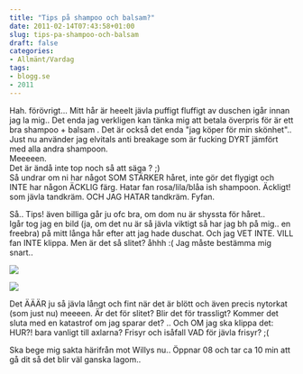 ```yaml
---
title: "Tips på shampoo och balsam?"
date: 2011-02-14T07:43:58+01:00
slug: tips-pa-shampoo-och-balsam
draft: false
categories:
- Allmänt/Vardag
tags:
- blogg.se
- 2011
---
```

Hah. förövrigt... Mitt hår är heeelt jävla puffigt fluffigt av duschen igår innan jag la mig.. Det enda jag verkligen kan tänka mig att betala överpris för är ett bra shampoo + balsam . Det är också det enda "jag köper för min skönhet".. Just nu använder jag elvitals anti breakage som är fucking DYRT jämfört med alla andra shampoon.  
Meeeeen.  
Det är ändå inte top noch så att säga ? ;)  
Så undrar om ni har något SOM STÄRKER håret, inte gör det flygigt och INTE har någon ÄCKLIG färg. Hatar fan rosa/lila/blåa ish shampoon. Äckligt! som jävla tandkräm. OCH JAG HATAR tandkräm. Fyfan.  
  
Så.. Tips! även billiga går ju ofc bra, om dom nu är shyssta för håret..  
Igår tog jag en bild (ja, om det nu är så jävla viktigt så har jag bh på mig.. en freebra) på mitt långa hår efter att jag hade duschat. Och jag VET INTE. VILL fan INTE klippa. Men är det så slitet? åhhh :( Jag måste bestämma mig snart..  
  
  
![](/assets/images/blogg.se/dsc01334_132485988.jpg)  
  
  
![](https://cdn2.cdnme.se/cdn/9-1/701517/images/2011/dsc01338_132486007.jpg)  
  
Det ÄÄÄR ju så jävla långt och fint när det är blött och även precis nytorkat (som just nu) meeeen. Är det för slitet? Blir det för trassligt? Kommer det sluta med en katastrof om jag sparar det? .. Och OM jag ska klippa det: HUR?! bara vanligt till axlarna? Frisyr och isåfall VAD för jävla frisyr? ;(  
  
  
Ska bege mig sakta härifrån mot Willys nu.. Öppnar 08 och tar ca 10 min att gå dit så det blir väl ganska lagom..